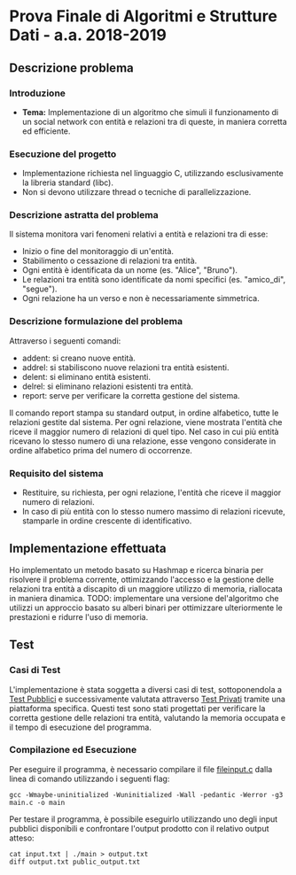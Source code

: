 # Prova Finale di Algoritmi e Strutture Dati - a.a. 2018-2019

## Descrizione problema
### Introduzione
- **Tema:** Implementazione di un algoritmo che simuli il funzionamento di un social network con entità e relazioni tra di queste, in maniera corretta ed efficiente.

### Esecuzione del progetto
- Implementazione richiesta nel linguaggio C, utilizzando esclusivamente la libreria standard (libc).
- Non si devono utilizzare thread o tecniche di parallelizzazione.

### Descrizione astratta del problema
Il sistema monitora vari fenomeni relativi a entità e relazioni tra di esse:
- Inizio o fine del monitoraggio di un'entità.
- Stabilimento o cessazione di relazioni tra entità.
- Ogni entità è identificata da un nome (es. "Alice", "Bruno").
- Le relazioni tra entità sono identificate da nomi specifici (es. "amico_di", "segue").
- Ogni relazione ha un verso e non è necessariamente simmetrica.

### Descrizione formulazione del problema
Attraverso i seguenti comandi:

  -  addent: si creano nuove entità.
  -  addrel: si stabiliscono nuove relazioni tra entità esistenti.
  -  delent: si eliminano entità esistenti.
  -  delrel: si eliminano relazioni esistenti tra entità.
  -  report: serve per verificare la corretta gestione del sistema.

Il comando report stampa su standard output, in ordine alfabetico, tutte le relazioni gestite dal sistema. Per ogni relazione, viene mostrata l'entità che riceve il maggior numero di relazioni di quel tipo. Nel caso in cui più entità ricevano lo stesso numero di una relazione, esse vengono considerate in ordine alfabetico prima del numero di occorrenze.

### Requisito del sistema
- Restituire, su richiesta, per ogni relazione, l'entità che riceve il maggior numero di relazioni.
- In caso di più entità con lo stesso numero massimo di relazioni ricevute, stamparle in ordine crescente di identificativo.

## Implementazione effettuata
Ho implementato un metodo basato su Hashmap e ricerca binaria per risolvere il problema corrente, ottimizzando l'accesso e la gestione delle relazioni tra entità a discapito di un maggiore utilizzo di memoria, riallocata in maniera dinamica.
TODO: implementare una versione del'algoritmo che utilizzi un approccio basato su alberi binari per ottimizzare ulteriormente le prestazioni e ridurre l'uso di memoria.

## Test
### Casi di Test
L'implementazione è stata soggetta a diversi casi di test, sottoponendola a [Test Pubblici](https://github.com/gaggioaxel/Progetto-API-2019/tree/main/Public_Tests) e successivamente valutata attraverso [Test Privati](https://github.com/gaggioaxel/Progetto-API-2019/tree/main/Private_Tests) tramite una piattaforma specifica. Questi test sono stati progettati per verificare la corretta gestione delle relazioni tra entità, valutando la memoria occupata e il tempo di esecuzione del programma.


### Compilazione ed Esecuzione
Per eseguire il programma, è necessario compilare il file [fileinput.c](https://github.com/gaggioaxel/Progetto-API-2019/blob/main/Source/fileinput.c) dalla linea di comando utilizzando i seguenti flag:

`gcc -Wmaybe-uninitialized -Wuninitialized -Wall -pedantic -Werror -g3 main.c -o main`

Per testare il programma, è possibile eseguirlo utilizzando uno degli input pubblici disponibili e confrontare l'output prodotto con il relativo output atteso:

```
cat input.txt | ./main > output.txt
diff output.txt public_output.txt
```